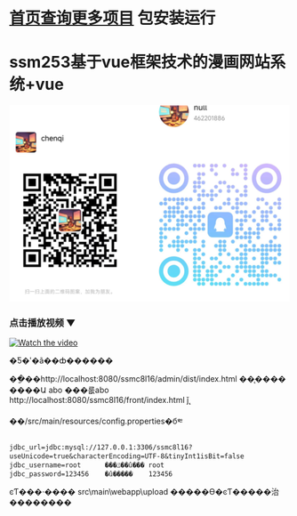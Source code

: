 # [首页查询更多项目](https://github.com/GraduationProject-ssm) 包安装运行


# ssm253基于vue框架技术的漫画网站系统+vue

![picture](https://raw.githubusercontent.com/GraduationProject-springboot/.github/main/img/wx.png)

### 点击播放视频 ▼
[![Watch the video](https://i.sstatic.net/Vp2cE.png)](https://www.bilibili.com/video/BV1gn8XeNE2J?p=51)


�Ƽ�ʹ�ã��ȸ������

��ַ��http://localhost:8080/ssmc8l16/admin/dist/index.html ��̨���� 
����Ա abo  ���룺abo  
http://localhost:8080/ssmc8l16/front/index.html ǰ̨

 
 
��/src/main/resources/config.properties�б༭
											
	jdbc_url=jdbc:mysql://127.0.0.1:3306/ssmc8l16?useUnicode=true&characterEncoding=UTF-8&tinyInt1isBit=false
	jdbc_username=root	    ���ݿ��û��� root
	jdbc_password=123456	�û�����    123456


ͼƬ���·���� src\main\webapp\upload �����ϴ�ͼƬ�����治��������











